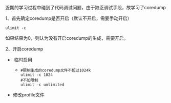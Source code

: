 近期的学习过程中碰到了代码调试问题，由于缺乏调试手段，故学习了coredump

1、首先确定coredump是否开启（默认不开启，需要手动开启）

```shell
ulimit -c
```

如果结果为0，则认为没有开启coredump的生成，需要开启。

2、开启coredump

- ​	临时启用

  - ```shell
    #限制生成的coredump文件不超过1024k
    ulimit -c 1024
    #不加限制
    ulimit -c unlimited
    ```


- 修改profile文件